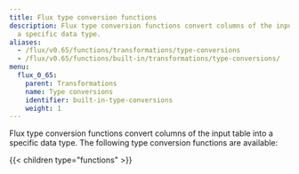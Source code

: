 ```yaml
---
title: Flux type conversion functions
description: Flux type conversion functions convert columns of the input table into
  a specific data type.
aliases:
  - /flux/v0.65/functions/transformations/type-conversions
  - /flux/v0.65/functions/built-in/transformations/type-conversions/
menu:
  flux_0_65:
    parent: Transformations
    name: Type conversions
    identifier: built-in-type-conversions
    weight: 1
---
```


Flux type conversion functions convert columns of the input table into a specific data type.
The following type conversion functions are available:

{{< children type="functions" >}}
